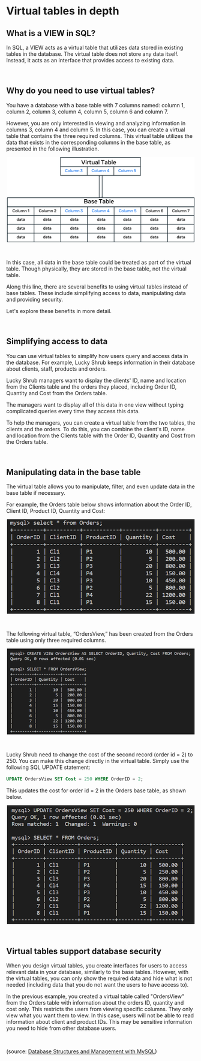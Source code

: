 # Virtual tables in depth

## What is a VIEW in SQL? 

In SQL, a VIEW acts as a virtual table that utilizes data stored in existing tables in the database. The virtual table does not store any data itself. Instead, it acts as an interface that provides access to existing data.

&nbsp;

## Why do you need to use virtual tables?

You have a database with a base table with 7 columns named: column 1, column 2, column 3, column 4, column 5, column 6 and column 7. 

However, you are only interested in viewing and analyzing information in columns 3, column 4 and column 5. In this case, you can create a virtual table that contains the three required columns. This virtual table utilizes the data that exists in the corresponding columns in the base table, as presented in the following illustration. 

<img src="../images/virtual-table-01.png" alt="vt01" width="500" style="margin-left: auto; margin-right: auto; display: block;"/>

&nbsp;

In this case, all data in the base table could be treated as part of the virtual table. Though physically, they are stored in the base table, not the virtual table.

Along this line, there are several benefits to using virtual tables instead of base tables. These include simplifying access to data, manipulating data and providing security.

Let's explore these benefits in more detail. 

&nbsp;

## Simplifying access to data 

You can use virtual tables to simplify how users query and access data in the database. For example, Lucky Shrub keeps information in their database about clients, staff, products and orders. 

Lucky Shrub managers want to display the clients' ID, name and location from the Clients table and the orders they placed, including Order ID, Quantity and Cost from the Orders table. 

The managers want to display all of this data in one view without typing complicated queries every time they access this data. 

To help the managers, you can create a virtual table from the two tables, the clients and the orders. To do this, you can combine the client's ID, name and location from the Clients table with the Order ID, Quantity and Cost from the Orders table.

&nbsp;

## Manipulating data in the base table  

The virtual table allows you to manipulate, filter, and even update data in the base table if necessary. 

For example, the Orders table below shows information about the Order ID, Client ID, Product ID, Quantity and Cost: 

<img src="../images/virtual-table-02.png" alt="vt02" width="500" style="margin-left: auto; margin-right: auto; display: block;"/>

&nbsp;

The following virtual table, “OrdersView,” has been created from the Orders table using only three required columns.       

<img src="../images/virtual-table-03.png" alt="vt03" width="500" style="margin-left: auto; margin-right: auto; display: block;"/>

&nbsp;

Lucky Shrub need to change the cost of the second record (order id = 2) to 250. You can make this change directly in the virtual table. Simply use the following SQL UPDATE statement: 

```sql
UPDATE OrdersView SET Cost = 250 WHERE OrderID = 2;
```

This updates the cost for order id = 2 in the Orders base table, as shown below. 

<img src="../images/virtual-table-04.png" alt="vt04" width="500" style="margin-left: auto; margin-right: auto; display: block;"/>

&nbsp;

## Virtual tables support database security

When you design virtual tables, you create interfaces for users to access relevant data in your database, similarly to the base tables. However, with the virtual tables, you can only show the required data and hide what is not needed (including data that you do not want the users to have access to). 

In the previous example, you created a virtual table called "OrdersView" from the Orders table with information about the orders ID, quantity and cost only. This restricts the users from viewing specific columns. They only view what you want them to view. In this case, users will not be able to read information about client and product IDs. This may be sensitive information you need to hide from other database users. 

&nbsp;

(source: [Database Structures and Management with MySQL](https://www.coursera.org/learn/database-structures-and-management-with-mysql/))